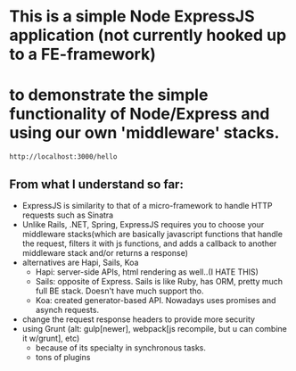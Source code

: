 # This is a simple Node ExpressJS application (not currently hooked up to a FE-framework)
# to demonstrate the simple functionality of Node/Express and using our own 'middleware' stacks.

`http://localhost:3000/hello`

## From what I understand so far:

* ExpressJS is similarity to that of a micro-framework to handle HTTP requests such as Sinatra
* Unlike Rails, .NET, Spring, ExpressJS requires you to choose your middleware stacks(which are basically javascript functions that handle the request, filters it with js functions, and adds a callback to another middleware stack and/or returns a response)
* alternatives are Hapi, Sails, Koa
    - Hapi: server-side APIs, html rendering as well..(I HATE THIS)
    - Sails: opposite of Express. Sails is like Ruby, has ORM, pretty much full BE stack. Doesn't have much support tho.
    - Koa: created generator-based API. Nowadays uses promises and asynch requests.
* change the request response headers to provide more security
* using Grunt (alt: gulp[newer], webpack[js recompile, but u can combine it w/grunt], etc)
    - because of its specialty in synchronous tasks.
    - tons of plugins